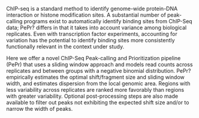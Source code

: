 ChIP-seq is a standard method to identify genome-wide protein-DNA interaction or histone modification sites. A substantial number of peak-calling programs exist to automatically identify binding sites from ChIP-Seq data; PePr? differs in that it takes into account variance among biological replicates. Even with transcription factor experiments, accounting for variation has the potential to identify binding sites more consistently functionally relevant in the context under study.

Here we offer a novel ChIP-Seq Peak-calling and Prioritization pipeline (PePr) that uses a sliding window approach and models read counts across replicates and between groups with a negative binomial distribution. PePr? empirically estimates the optimal shift/fragment size and sliding window width, and estimates dispersion from the local genomic area. Regions with less variability across replicates are ranked more favorably than regions with greater variability. Optional post-processing steps are also made available to filter out peaks not exhibiting the expected shift size and/or to narrow the width of peaks.